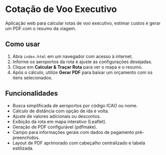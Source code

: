 # Cotação de Voo Executivo

Aplicação web para calcular rotas de voo executivo, estimar custos e gerar um PDF com o resumo da viagem.

## Como usar
1. Abra `index.html` em um navegador com acesso à internet.
2. Informe os aeroportos da rota e ajuste as configurações desejadas.
3. Clique em **Calcular & Traçar Rota** para ver o mapa e o resumo.
4. Após o cálculo, utilize **Gerar PDF** para baixar um orçamento com os itens selecionados.

## Funcionalidades
- Busca simplificada de aeroportos por código ICAO ou nome.
- Cálculo de distância com opção de ida e volta.
- Ajuste de valores adicionais ou descontos.
- Exibição da rota em mapa interativo (Leaflet).
- Geração de PDF configurável (pdfmake).
- Campo para informações gerais com dados de pagamento pré-preenchidos.
- Layout de PDF aprimorado com cabeçalho centralizado e tabela estilizada.
